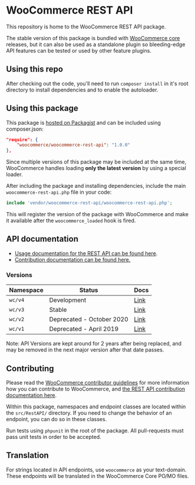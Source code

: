 WooCommerce REST API
===

This repository is home to the WooCommerce REST API package. 

The stable version of this package is bundled with [WooCommerce core](https://github.com/woocommerce/woocommerce)  releases, but it can also be used as a standalone plugin so bleeding-edge API features can be tested or used by other feature plugins.

## Using this repo

After checking out the code, you'll need to run `composer install` in it's root directory to install dependencies and to enable the autoloader.

## Using this package

This package is [hosted on Packagist](https://packagist.org/packages/woocommerce/woocommerce-rest-api) and can be included using composer.json:

```json
"require": {
    "woocommerce/woocommerce-rest-api": "1.0.0"
},
```

Since multiple versions of this package may be included at the same time, WooCommerce handles loading __only the latest version__ by using a special loader. 

After including the package and installing dependencies, include the main `woocommerce-rest-api.php` file in your code:

```php
include 'vendor/woocommerce-rest-api/woocommerce-rest-api.php';
```

This will register the version of the package with WooCommerce and make it available after the `woocommerce_loaded` hook is fired.

## API documentation

- [Usage documentation for the REST API can be found here](https://github.com/woocommerce/woocommerce/wiki/Getting-started-with-the-REST-API).
- [Contribution documentation can be found here.](https://github.com/woocommerce/woocommerce/wiki/Contributing-to-the-WooCommerce-REST-API)

### Versions

| Namespace | Status | Docs |
| -------- | -------- | -------- |
| `wc/v4`     | Development     | [Link](https://woocommerce.github.io/woocommerce-rest-api-docs/)     |
| `wc/v3`     | Stable     | [Link](https://woocommerce.github.io/woocommerce-rest-api-docs/)     |
| `wc/v2`     | Deprecated - October 2020     | [Link](https://woocommerce.github.io/woocommerce-rest-api-docs/wp-api-v2.html)     |
| `wc/v1`     | Deprecated - April 2019     | [Link](https://woocommerce.github.io/woocommerce-rest-api-docs/wp-api-v1.html)     |

Note: API Versions are kept around for 2 years after being replaced, and may be removed in the next major version after that date passes.

## Contributing

Please read the [WooCommerce contributor guidelines](https://github.com/woocommerce/woocommerce/blob/master/.github/CONTRIBUTING.md) for more information how you can contribute to WooCommerce, and [the REST API contribution documentation here](https://github.com/woocommerce/woocommerce/wiki/Contributing-to-the-WooCommerce-REST-API).

Within this package, namespaces and endpoint classes are located within the `src/RestAPI/` directory. If you need to change the behavior of an endpoint, you can do so in these classes.

Run tests using `phpunit` in the root of the package. All pull-requests must pass unit tests in order to be accepted.

## Translation

For strings located in API endpoints, use `woocommerce` as your text-domain. These endpoints will be translated in the WooCommerce Core PO/MO files.

